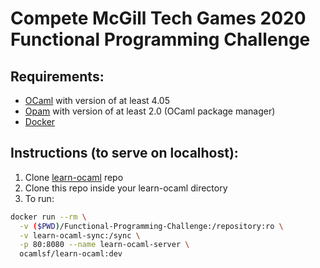 # Compete McGill Tech Games 2020 Functional Programming Challenge
## Requirements:
* [OCaml](https://ocaml.org/docs/install.html) with version of at least 4.05
* [Opam](https://opam.ocaml.org/doc/Install.html) with version of at least 2.0 (OCaml package manager)
* [Docker](https://www.docker.com/products/docker-desktop)

## Instructions (to serve on localhost):
1. Clone [learn-ocaml](https://github.com/ocaml-sf/learn-ocaml) repo
2. Clone this repo inside your learn-ocaml directory
3. To run:
```bash
docker run --rm \
  -v ($PWD)/Functional-Programming-Challenge:/repository:ro \
  -v learn-ocaml-sync:/sync \
  -p 80:8080 --name learn-ocaml-server \
  ocamlsf/learn-ocaml:dev
```
